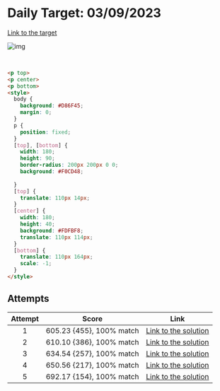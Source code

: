 # Daily Target: 03/09/2023

[Link to the target](https://cssbattle.dev/play/hdSQpbCiq57pJgkhBa7c)

![img](src/images/daily-target_2023-09-03.png)

<br>

```html
<p top>
<p center>
<p bottom>
<style>
  body {
    background: #D86F45;
    margin: 0;
  }
  p {
    position: fixed;
  }
  [top], [bottom] {
    width: 180;
    height: 90;
    border-radius: 200px 200px 0 0;
    background: #F0CD48;
    
  }
  [top] {
    translate: 110px 14px;
  }
  [center] {
    width: 180;
    height: 40;
    background: #FDFBF8;
    translate: 110px 114px;
  }
  [bottom] {
    translate: 110px 164px;
    scale: -1;
  }
</style>
```

## Attempts
| Attempt | Score | Link |
|:-:|:-:|:-:|
| 1 | 605.23 {455}, 100% match | [Link to the solution](src/html/daily-target_2023-09-03_attempt-01.html) |
| 2 | 610.10 {386}, 100% match | [Link to the solution](src/html/daily-target_2023-09-03_attempt-02.html) |
| 3 | 634.54 {257}, 100% match | [Link to the solution](src/html/daily-target_2023-09-03_attempt-03.html) |
| 4 | 650.56 {217}, 100% match | [Link to the solution](src/html/daily-target_2023-09-03_attempt-04.html) |
| 5 | 692.17 {154}, 100% match | [Link to the solution](src/html/daily-target_2023-09-03_attempt-05.html) |